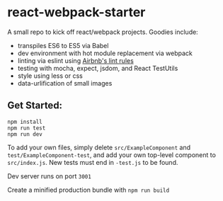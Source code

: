 # react-webpack-starter

A small repo to kick off react/webpack projects. Goodies include:
  - transpiles ES6 to ES5 via Babel
  - dev environment with hot module replacement via webpack
  - linting via eslint using [Airbnb's lint rules](https://github.com/airbnb/javascript/tree/master/packages/eslint-config-airbnb)
  - testing with mocha, expect, jsdom, and React TestUtils
  - style using less or css
  - data-urlification of small images

## Get Started:
```
npm install
npm run test
npm run dev
```

To add your own files, simply delete `src/ExampleComponent` and `test/ExampleComponent-test`, and add your own top-level component to `src/index.js`. New tests must end in `-test.js` to be found.

Dev server runs on port `3001`

Create a minified production bundle with `npm run build`
